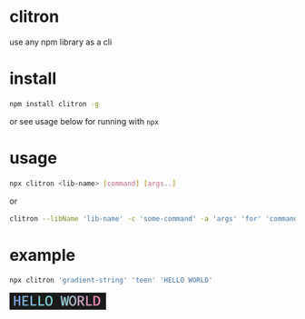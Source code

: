 # clitron
use any npm library as a cli

# install
```bash
npm install clitron -g
```
or see usage below for running with `npx`


# usage
```bash
npx clitron <lib-name> [command] [args..]
```
or
```bash
clitron --libName 'lib-name' -c 'some-command' -a 'args' 'for' 'command'
```


# example
```bash
npx clitron 'gradient-string' 'teen' 'HELLO WORLD'
```

![](./hello.png)